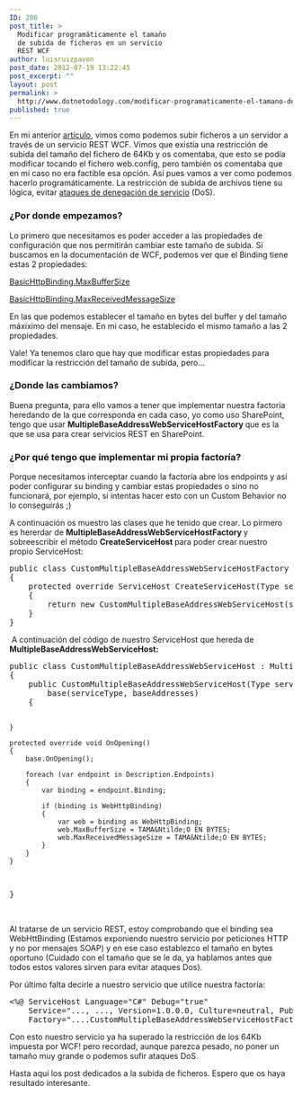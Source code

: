```yaml
---
ID: 206
post_title: >
  Modificar programáticamente el tamaño
  de subida de ficheros en un servicio
  REST WCF
author: luisruizpavon
post_date: 2012-07-19 13:22:45
post_excerpt: ""
layout: post
permalink: >
  http://www.dotnetodology.com/modificar-programaticamente-el-tamano-de-subida-de-ficheros-en-un-servicio-rest-wcf/
published: true
---
```

<p>En mi anterior <a href="http://www.dotnetodology.com/subir-ficheros-en-un-servicio-rest-wcf">art&iacute;culo</a>, vimos como podemos subir ficheros a un servidor a trav&eacute;s de un servicio REST WCF. Vimos que exist&iacute;a una restricci&oacute;n de subida del tama&ntilde;o del fichero de 64Kb y os comentaba, que esto se pod&iacute;a modificar tocando el fichero web.config, pero tambi&eacute;n os comentaba que en mi caso no era factible esa opci&oacute;n. As&iacute; pues vamos a ver como podemos hacerlo program&aacute;ticamente. La restricci&oacute;n de subida de archivos tiene su l&oacute;gica, evitar <a href="http://en.wikipedia.org/wiki/Denial-of-service_attack" target="_blank">ataques de denegaci&oacute;n de servicio</a> (DoS).</p>
<h3>&iquest;Por donde empezamos?</h3>
<p>Lo primero que necesitamos es poder acceder a las propiedades de configuraci&oacute;n que nos permitir&aacute;n cambiar este tama&ntilde;o de subida. S&iacute; buscamos en la documentaci&oacute;n de WCF, podemos ver que el Binding tiene estas 2 propiedades:</p>
<p><a href="http://msdn.microsoft.com/en-us/library/system.servicemodel.basichttpbinding.maxbuffersize" target="_blank">BasicHttpBinding<span xmlns="">.</span>MaxBufferSize</a></p>
<p><a href="http://msdn.microsoft.com/en-us/library/system.servicemodel.basichttpbinding.maxreceivedmessagesize.aspx" target="_blank">BasicHttpBinding<span xmlns="">.</span>MaxReceivedMessageSize</a></p>
<p>En las que podemos establecer el tama&ntilde;o en bytes del buffer y del tama&ntilde;o m&aacute;xiximo del mensaje. En mi caso, he establecido el mismo&nbsp;tama&ntilde;o a las 2 propiedades.</p>
<p>Vale! Ya tenemos claro que hay que modificar estas propiedades para modificar la restricci&oacute;n del tama&ntilde;o de subida, pero...</p>
<h3>&iquest;Donde las cambiamos?</h3>
<p>Buena pregunta, para ello vamos a tener que implementar nuestra factor&iacute;a heredando de la que corresponda en cada caso, yo como uso SharePoint, tengo que usar <strong>MultipleBaseAddressWebServiceHostFactory </strong>que es la que se usa para crear servicios REST en SharePoint.</p>
<h3>&iquest;Por qu&eacute; tengo que implementar&nbsp;mi propia factor&iacute;a?</h3>
<p>Porque necesitamos&nbsp;interceptar cuando la factor&iacute;a abre los endpoints y as&iacute; poder configurar su binding&nbsp;y cambiar estas propiedades o sino no funcionar&aacute;, por ejemplo, si intentas hacer esto con un Custom&nbsp;Behavior no lo conseguir&aacute;s ;)</p>
<p>A continuaci&oacute;n os muestro las clases que he tenido que crear. Lo pirmero es hererdar de <strong>MultipleBaseAddressWebServiceHostFactory </strong>y sobreescribir el m&eacute;todo <strong>CreateServiceHost </strong>para poder crear nuestro propio ServiceHost:</p>
<div dir="ltr" id="CodeDiv">
<pre class="brush: csharp">public class CustomMultipleBaseAddressWebServiceHostFactory : MultipleBaseAddressWebServiceHostFactory
{
    protected override ServiceHost CreateServiceHost(Type serviceType, Uri[] baseAddresses)
    {
        return new CustomMultipleBaseAddressWebServiceHost(serviceType, baseAddresses);
    }
}</pre>
</div>
<p>&nbsp;A continuaci&oacute;n del c&oacute;digo de nuestro ServiceHost que hereda de <strong>MultipleBaseAddressWebServiceHost:</strong></p>
<div dir="ltr" id="CodeDiv">
<pre class="brush: csharp">public class CustomMultipleBaseAddressWebServiceHost : MultipleBaseAddressWebServiceHost
{
    public CustomMultipleBaseAddressWebServiceHost(Type serviceType, params Uri[] baseAddresses) : 
        base(serviceType, baseAddresses)
    {

    }

    protected override void OnOpening()
    {
        base.OnOpening();

        foreach (var endpoint in Description.Endpoints)
        {
            var binding = endpoint.Binding;

            if (binding is WebHttpBinding)
            {
                var web = binding as WebHttpBinding;
                web.MaxBufferSize = TAMA&Ntilde;O EN BYTES;
                web.MaxReceivedMessageSize = TAMA&Ntilde;O EN BYTES;
            }
        } 
    }
}</pre>
</div>
<p><br />Al tratarse de un servicio REST, estoy comprobando que el binding sea WebHttBinding (Estamos exponiendo nuestro servicio por peticiones HTTP y no por mensajes&nbsp;SOAP)&nbsp;y en ese caso establezco el tama&ntilde;o en bytes oportuno (Cuidado con el tama&ntilde;o que se le da, ya hablamos antes que todos estos valores sirven para evitar ataques Dos).</p>
<p>Por &uacute;ltimo falta decirle a nuestro servicio que utilice nuestra factor&iacute;a:</p>
<div dir="ltr" id="CodeDiv">
<pre class="brush: xml">&lt;%@ ServiceHost Language="C#" Debug="true"
    Service="..., ..., Version=1.0.0.0, Culture=neutral, PublicKeyToken=784c41e972d0ad71"  
    Factory="....CustomMultipleBaseAddressWebServiceHostFactory, ..., Version=1.0.0.0, Culture=neutral, PublicKeyToken=784c41e972d0ad71" %&gt;</pre>
</div>
<p>Con esto nuestro servicio ya ha superado la restricci&oacute;n de los 64Kb impuesta por WCF! pero recordad, aunque parezca pesado, no poner un tama&ntilde;o muy grande o podemos sufir ataques DoS.</p>
<p>Hasta aqu&iacute; los post dedicados a la subida de ficheros. Espero que os haya resultado interesante.</p>